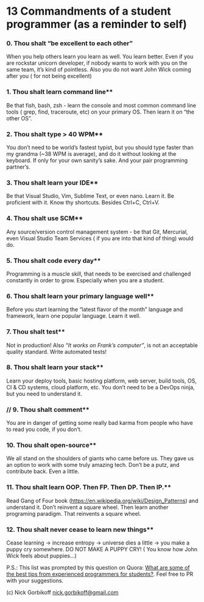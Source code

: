 
# 13 Commandments of a student programmer (as a reminder to self) 

### **0. Thou shalt “be excellent to each other”**

When you help others learn you learn as well. You learn better. Even if you are rockstar unicorn developer, if nobody wants to work with you on the same team, it’s kind of pointless. Also you do not want John Wick coming after you ( for not being excellent)

### 1. Thou shalt learn command line**

Be that fish, bash, zsh - learn the console and most common command line tools ( grep, find, traceroute, etc) on your primary OS. Then learn it on “the other OS”.

### 2. Thou shalt type > 40 WPM**

You don’t need to be world’s fastest typist, but you should type faster than my grandma (~38 WPM is average), and do it without looking at the keyboard. If only for your own sanity’s sake. And your pair programming partner’s.

### 3. Thou shalt learn your IDE**

Be that Visual Studio, Vim, Sublime Text, or even nano. Learn it. Be proficient with it. Know thy shortcuts. Besides Ctrl+C, Ctrl+V.

### 4. Thou shalt use SCM**

Any source/version control management system - be that Git, Mercurial, even Visual Studio Team Services ( if you are into that kind of thing) would do.

### 5. Thou shalt code every day**

Programming is a muscle skill, that needs to be exercised and challenged constantly in order to grow. Especially when you are a student.

### 6. Thou shalt learn your primary language well**

Before you start learning the “latest flavor of the month” language and framework, learn one popular language. Learn it well.

### 7. Thou shalt test**

Not in production! Also *“It works on Frank’s computer”*, is not an acceptable quality standard. Write automated tests!

### 8. Thou shalt learn your stack**

Learn your deploy tools, basic hosting platform, web server, build tools, OS, CI & CD systems, cloud platform, etc. You don’t need to be a DevOps ninja, but you need to understand it.

### // 9. Thou shalt comment**

You are in danger of getting some really bad karma from people who have to read you code, if you don’t.

### 10. Thou shalt open-source**

We all stand on the shoulders of giants who came before us. They gave us an option to work with some truly amazing tech. Don’t be a putz, and contribute back. Even a little.

### 11. Thou shalt learn OOP. Then FP. Then DP. Then IP.**

Read Gang of Four book (https://en.wikipedia.org/wiki/Design_Patterns) and understand it. Don’t reinvent a square wheel. Then learn another programing paradigm. That reinvents a square wheel.

### 12. Thou shalt never cease to learn new things**

Cease learning -> increase entropy -> universe dies a little -> you make a puppy cry somewhere. DO NOT MAKE A PUPPY CRY! ( You know how John Wick feels about puppies…)


P.S.:
This list was prompted by this question on Quora: [What are some of the best tips from experienced programmers for students?](http://qr.ae/TU1RAM).
Feel free to PR with your suggestions. 

(c) Nick Gorbikoff nick.gorbikoff@gmail.com
